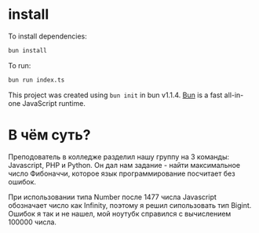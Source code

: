 # install

To install dependencies:

```bash
bun install
```

To run:

```bash
bun run index.ts
```

This project was created using `bun init` in bun v1.1.4. [Bun](https://bun.sh) is a fast all-in-one JavaScript runtime.

# В чём суть?

Преподователь в колледже разделил нашу группу на 3 команды: Javascript, PHP и Python. Он дал нам задание - найти максимальное число Фибоначчи, которое язык программирование посчитает без ошибок. 

При использовании типа Number после 1477 числа Javascript обозначает число как Infinity, поэтому я решил сипользовать тип Bigint. Ошибок я так и не нашел, мой ноутубк справился с вычислением 100000 числа.
